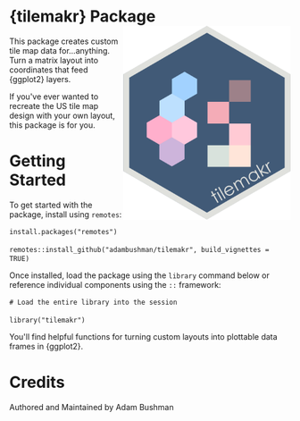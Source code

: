 # {tilemakr} Package <img src="https://github.com/adambushman/tilemakr/blob/main/tilemakr_package_hex.png" align="right" width="300"/>

This package creates custom tile map data for...anything. Turn a matrix layout into coordinates that feed {ggplot2} layers.

If you've ever wanted to recreate the US tile map design with your own layout, this package is for you.

# Getting Started

To get started with the package, install using `remotes`:

```
install.packages("remotes")

remotes::install_github("adambushman/tilemakr", build_vignettes = TRUE)
```

Once installed, load the package using the `library` command below or reference individual components using the `::` framework:

```
# Load the entire library into the session

library("tilemakr")

```

You'll find helpful functions for turning custom layouts into plottable data frames in {ggplot2}.

# Credits

Authored and Maintained by Adam Bushman

